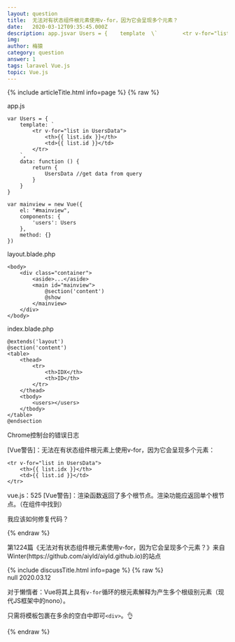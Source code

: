 ```yaml
---
layout: question
title:  无法对有状态组件根元素使用v-for，因为它会呈现多个元素？
date:   2020-03-12T09:35:45.000Z
description: app.jsvar Users = {    template  \`        <tr v-for="list in UsersData">...
img: 
author: 梅猿
category: question
answer: 1
tags: laravel Vue.js
topic: Vue.js
---
```

<div class="article-root">
  <div class="article">
    {% include articleTitle.html info=page %}
    {% raw %}
    <div class="article-content"><p><font style="vertical-align: inherit;"><font style="vertical-align: inherit;">app.js</font></font></p>

<pre><code>var Users = {<font></font>
    template: `<font></font>
        &lt;tr v-for="list in UsersData"&gt;<font></font>
            &lt;th&gt;{{ list.idx }}&lt;/th&gt;<font></font>
            &lt;td&gt;{{ list.id }}&lt;/td&gt;<font></font>
        &lt;/tr&gt;<font></font>
    `,<font></font>
    data: function () {<font></font>
        return {<font></font>
            UsersData //get data from query<font></font>
        }<font></font>
    }<font></font>
}<font></font>
<font></font>
var mainview = new Vue({<font></font>
    el: "#mainview",<font></font>
    components: {<font></font>
        'users': Users<font></font>
    },<font></font>
    method: {}<font></font>
})<font></font>
</code></pre>

<p><font style="vertical-align: inherit;"><font style="vertical-align: inherit;">layout.blade.php</font></font></p>

<pre><code>&lt;body&gt;<font></font>
    &lt;div class="container"&gt;<font></font>
        &lt;aside&gt;...&lt;/aside&gt;<font></font>
        &lt;main id="mainview"&gt;<font></font>
            @section('content')<font></font>
            @show<font></font>
        &lt;/mainview&gt;<font></font>
    &lt;/div&gt;<font></font>
&lt;/body&gt;<font></font>
</code></pre>

<p><font style="vertical-align: inherit;"><font style="vertical-align: inherit;">index.blade.php</font></font></p>

<pre><code>@extends('layout')<font></font>
@section('content')<font></font>
&lt;table&gt;<font></font>
    &lt;thead&gt;<font></font>
        &lt;tr&gt;<font></font>
            &lt;th&gt;IDX&lt;/th&gt;<font></font>
            &lt;th&gt;ID&lt;/th&gt;<font></font>
        &lt;/tr&gt;<font></font>
    &lt;/thead&gt;<font></font>
    &lt;tbody&gt;<font></font>
        &lt;users&gt;&lt;/users&gt;<font></font>
    &lt;/tbody&gt;<font></font>
&lt;/table&gt;<font></font>
@endsection<font></font>
</code></pre>

<p><font style="vertical-align: inherit;"><font style="vertical-align: inherit;">Chrome控制台的错误日志</font></font></p>

<p><font style="vertical-align: inherit;"><font style="vertical-align: inherit;">[Vue警告]：无法在有状态组件根元素上使用v-for，因为它会呈现多个元素：</font></font></p>

<pre><code>&lt;tr v-for="list in UsersData"&gt;<font></font>
    &lt;th&gt;{{ list.idx }}&lt;/th&gt;<font></font>
    &lt;td&gt;{{ list.id }}&lt;/td&gt;<font></font>
&lt;/tr&gt; <font></font>
</code></pre>

<p><font style="vertical-align: inherit;"><font style="vertical-align: inherit;">vue.js：525 [Vue警告]：渲染函数返回了多个根节点。</font><font style="vertical-align: inherit;">渲染功能应返回单个根节点。</font><font style="vertical-align: inherit;">（在组件中找到）</font></font></p>

<p><font style="vertical-align: inherit;"><font style="vertical-align: inherit;">我应该如何修复代码？</font></font></p></div>
    {% endraw %}
  </div>
  <p class="winter_mark">第1224篇《无法对有状态组件根元素使用v-for，因为它会呈现多个元素？》来自Winter(https://github.com/aiyld/aiyld.github.io)的站点</p>
  <div class="discuss-wrapper">
    {% include discussTitle.html info=page %}
    {% raw %}
    <div class="discuss-list">
    <div class="discuss-item">
        <div class="discuss-parent">
          <div class="discuss-meta">
            <span class="discuss-user">null</span>
            <span class="discuss-time">2020.03.12</span>
          </div>
          <div class="discuss-comment"><p><font style="vertical-align: inherit;"><font style="vertical-align: inherit;">对于懒惰者：Vue将其上具有</font></font><code>v-for</code><font style="vertical-align: inherit;"><font style="vertical-align: inherit;">循环</font><font style="vertical-align: inherit;">的根元素解释</font><font style="vertical-align: inherit;">为产生多个根级别元素（现代JS框架中的nono）。</font></font></p>

<p><font style="vertical-align: inherit;"><font style="vertical-align: inherit;">只需将模板包裹在多余的空白中即可</font></font><code>&lt;div&gt;</code><font style="vertical-align: inherit;"><font style="vertical-align: inherit;">。</font><font style="vertical-align: inherit;">👌</font></font></p></div>
        </div></div>
    </div>
    {% endraw %}
  </div>
<div>
